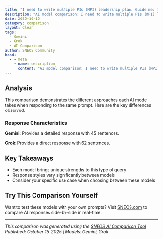 ```yaml
---
title: "I need to write multiple PIs (MPI) leadership plan. Guide me: 1) Explain rationale for MPI structure"
description: "AI model comparison: I need to write multiple PIs (MPI) leadership plan. Guide me: 1) Explain rationale for MPI structure..."
date: 2025-10-15
category: comparison
layout: Clean
tags:
  - Gemini
  - Grok
  - AI Comparison
author: SNEOS Community
head:
  - - meta
    - name: description
      content: "AI model comparison: I need to write multiple PIs (MPI) leadership plan. Guide me: 1) Explain rationale for MPI structure..."
---
```


<ChatComparison
  title="I need to write multiple PIs (MPI) leadership plan. Guide me: 1) Explain rationale for MPI structure"
  prompt="I need to write multiple PIs (MPI) leadership plan. Guide me: 1) Explain rationale for MPI structure"
  :responses='{"Gemini": "Okay, let\u0027s break down the rationale for an MPI (Multiple PI) structure. This is a critical component of any MPI leadership plan, as it justifies the very existence of the co-leadership model.\n\nThe core idea is that for certain projects, a single PI is either insufficient, inefficient, or carries unacceptable risk. An MPI structure, when strategically implemented, leverages the strengths of multiple individuals to achieve goals that would be difficult or impossible for one person alone.\n\nHere\u0027s a comprehensive explanation of the rationale for an MPI structure, broken down into key benefits:\n\n---\n\n## Rationale for a Multiple Principal Investigator (MPI) Structure\n\nThe decision to adopt a Multiple Principal Investigator (MPI) structure is a strategic one, driven by the inherent complexity, interdisciplinary nature, scale, or long-term vision of a research program or project. This model is not merely a distribution of administrative duties, but a deliberate choice to enhance scientific rigor, operational efficiency, and overall impact. The primary rationales for implementing an MPI structure include:\n\n### 1. Scientific \u0026 Intellectual Merits\n\n*   **Breadth and Depth of Expertise:** Modern scientific problems often span multiple disciplines. A single PI rarely possesses the necessary expertise across all required fields (e.g., molecular biology, advanced imaging, clinical trials, bioinformatics, public health, engineering). An MPI model allows for the integration of distinct, complementary skill sets and knowledge domains that are crucial for tackling complex research questions. This ensures that all critical scientific angles are covered by genuine experts.\n*   **Interdisciplinarity and Synergy:** An MPI structure fosters true interdisciplinary collaboration. By bringing together PIs from different backgrounds, it encourages novel approaches, cross-pollination of ideas, and the development of innovative methodologies that would not emerge from siloed research efforts. The synergy created often leads to breakthroughs that are greater than the sum of individual contributions.\n*   **Enhanced Innovation and Creativity:** Multiple perspectives challenge assumptions and broaden the scope of inquiry. Diverse scientific viewpoints can spark new hypotheses, lead to more robust experimental designs, and provide alternative interpretations of data, ultimately enriching the scientific output and fostering a more dynamic intellectual environment.\n*   **Addressing Complex Research Questions:** Many contemporary challenges (e.g., understanding complex diseases, developing multi-modal treatments, large-scale data analysis) are inherently multi-faceted. An MPI structure is ideally suited for orchestrating the diverse components required to address such intricate problems holistically.\n\n### 2. Operational \u0026 Management Efficiency\n\n*   **Workload Distribution and Resource Optimization:** Large-scale projects involve significant administrative, scientific, and supervisory burdens. An MPI model allows for the strategic distribution of these responsibilities among co-PIs, preventing burnout and ensuring that each aspect receives adequate attention. Furthermore, PIs may bring access to unique core facilities, patient cohorts, or specialized equipment, pooling these resources for collective benefit.\n*   **Streamlined Project Management (for large initiatives):** While adding a layer of coordination, a well-defined MPI structure with clear roles can actually simplify management of multi-component projects. Each PI can lead a specific component, with the MPI team collectively overseeing the integration and overall progress. This ensures that individual components are driven effectively while maintaining a cohesive overall vision.\n*   **Facilitating Multi-Site/Multi-Institutional Collaboration:** For projects involving multiple research sites or institutions, an MPI structure provides direct leadership representation from each key location, ensuring local engagement, resource coordination, and alignment with overall project goals.\n\n### 3. Human Capital Development \u0026 Sustainability\n\n*   **Mentorship and Leadership Development:** The MPI model offers an invaluable opportunity for junior PIs to gain experience in leading large, complex projects under the guidance of more senior PIs. This is a crucial mechanism for career development, fostering the next generation of scientific leaders.\n*   **Succession Planning and Program Continuity:** For long-term projects or center grants, an MPI structure mitigates the risk associated with a \u0022single point of failure.\u0022 Should one PI need to step down or depart, the project\u0027s leadership and scientific direction can be maintained by the remaining MPI team, ensuring continuity and sustainability of the research program.\n*   **Increased Engagement and Ownership:** When multiple PIs have direct responsibility and ownership, it fosters a deeper commitment to the overall success of the project and encourages active participation in strategic planning and problem-solving.\n\n### 4. Risk Mitigation\n\n*   **Mitigation of Single-Point-of-Failure:** As mentioned, the unexpected absence or departure of a sole PI can be devastating to a project. An MPI structure provides redundancy and resilience, ensuring that leadership is sustained and critical project momentum is not lost.\n*   **Increased Rigor and Reproducibility:** Having multiple experts contribute to experimental design, data interpretation, and critical evaluation enhances the rigor of the research. Diverse perspectives can identify potential flaws, biases, or areas for improvement, thereby strengthening the reproducibility and validity of findings.\n*   **Broader Grant Appeal and Reviewer Confidence:** Funding agencies often view a strong MPI team as a sign of a well-conceived, robust, and impactful proposal. The combined track records and complementary expertise of multiple PIs can significantly enhance the competitiveness and likelihood of funding.\n\n### Conclusion\n\nIn essence, the MPI structure is chosen when the scientific ambition, operational demands, and long-term vision of a project exceed the capacity or expertise of a single individual. It is a commitment to a collaborative leadership model that is designed to maximize scientific discovery, ensure efficient execution, cultivate future leaders, and build a resilient and sustainable research program capable of tackling the most challenging and impactful scientific questions.", "Grok": "### Rationale for Multi-PI (MPI) Structure in a Leadership Plan\n\nIn research proposals, especially those funded by agencies like the NIH (National Institutes of Health), a Multiple Principal Investigator (MPI) structure is a collaborative model where two or more investigators share equal leadership and responsibility for a project, rather than designating a single Principal Investigator (PI). This is distinct from traditional single-PI models and is often used for complex, interdisciplinary projects. Below, I\u0027ll explain the rationale for adopting an MPI structure, drawing from common guidelines (e.g., NIH\u0027s MPI policy since 2007), and how to frame it effectively in your leadership plan.\n\n#### Key Reasons for Choosing MPI Structure\nThe rationale should justify why MPI is superior to a single-PI approach for your specific project. Focus on the project\u0027s demands and how shared leadership enhances success. Common rationales include:\n\n1. **Interdisciplinary Expertise and Complementary Skills**:\n   - Many projects span multiple fields (e.g., biology, engineering, data science). An MPI setup allows each PI to bring specialized knowledge, ensuring comprehensive coverage without one person needing to be an expert in all areas.\n   - **Example Framing**: \u0022The project\u0027s integration of genomic analysis (PI A\u0027s expertise) and clinical trial design (PI B\u0027s expertise) requires co-leadership to avoid silos and leverage synergistic strengths, reducing risks of incomplete perspectives in a single-PI model.\u0022\n\n2. **Enhanced Resource Allocation and Risk Management**:\n   - MPI distributes workload, decision-making, and accountability, mitigating risks like burnout, delays, or failure if one PI is unavailable (e.g., due to illness or competing commitments).\n   - **Example Framing**: \u0022By sharing oversight, the MPI structure ensures resilient project management, with PIs A and B dividing responsibilities for budgeting, personnel, and milestones, fostering efficiency in our resource-limited environment.\u0022\n\n3. **Promotion of Team Science and Innovation**:\n   - Modern research emphasizes collaboration. MPI encourages input from diverse team members, leading to innovative solutions and better translation of findings (e.g., in translational medicine).\n   - **Example Framing**: \u0022This structure aligns with team science principles, enabling real-time integration of insights from PI A\u0027s lab-based research and PI B\u0027s computational modeling, which has proven effective in our prior joint publications.\u0022\n\n4. **Alignment with Funding Agency Priorities**:\n   - Agencies like NIH promote MPI for large-scale or high-risk projects, as it demonstrates institutional commitment and broad expertise. It\u0027s particularly useful for program project grants (P01s) or consortia.\n   - **Example Framing**: \u0022Adopting MPI complies with NIH guidelines for collaborative research, positioning our proposal to compete effectively by showcasing a unified leadership team with a track record of successful co-investigations.\u0022\n\n#### How to Structure This Section in Your Leadership Plan\nIn your MPI leadership plan (a required component in MPI proposals, often 1-2 pages), dedicate the opening to the rationale. Follow this outline for clarity:\n\n1. **Introduction to Structure**: Briefly describe the MPI setup (e.g., \u0022This project employs a two-MPI model, with Dr. X (lead on experimental design) and Dr. Y (lead on data analysis) sharing equal authority.\u0022).\n   \n2. **Rationale Paragraph(s)**: Use 2-4 paragraphs to explain why MPI is essential, tying it to project goals, team strengths, and potential pitfalls of alternatives. Support with evidence like past collaborations, CV highlights, or preliminary data.\n\n3. **Governance Details**: Transition to how MPI will work in practice (e.g., decision-making processes, conflict resolution, communication protocols). This builds on the rationale by showing feasibility.\n\n4. **Metrics for Success**: End with how you\u0027ll evaluate the structure (e.g., quarterly reviews, publication outputs).\n\n#### Tips for Writing\n- **Be Concise and Evidence-Based**: Limit to 300-500 words; use specific examples from your team\u0027s history (e.g., \u0022Our prior MPI-led study resulted in 20% faster milestone achievement\u0022).\n- **Address Potential Concerns**: Preempt reviewer skepticism by explaining how equal authority will be maintained (e.g., via a steering committee).\n- **Tailor to Your Context**: If this is for a specific grant (e.g., NIH R01), reference the solicitation\u0027s emphasis on collaboration.\n- **Common Pitfalls to Avoid**: Don\u0027t just state benefits\u2014link them directly to your project\u0027s innovation or impact. Ensure the rationale underscores *why MPI, not just more co-Is*.\n\nIf you\u0027d like guidance on the next parts of the leadership plan (e.g., roles, communication, or evaluation), or examples tailored to your field, provide more details!"}' published-date="{DateTime.UtcNow:HH:mm}"
/>

## Analysis

This comparison demonstrates the different approaches each AI model takes when responding to the same prompt. Here are the key differences observed:

### Response Characteristics

**Gemini**: Provides a detailed response with 45 sentences. 

**Grok**: Provides a direct response with 62 sentences. 

## Key Takeaways

- Each model brings unique strengths to this type of query
- Response styles vary significantly between models
- Consider your specific use case when choosing between these models

## Try This Comparison Yourself

Want to test these models with your own prompts? Visit [SNEOS.com](https://sneos.com) to compare AI responses side-by-side in real-time.

---

*This comparison was generated using the [SNEOS AI Comparison Tool](https://sneos.com)*
*Published: October 15, 2025 | Models: Gemini, Grok*
